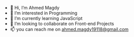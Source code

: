 - 👋 Hi, I’m Ahmed Magdy
- 👀 I’m interested in Programming
- 🌱 I’m currently learning JavaScript
- 💞️ I’m looking to collaborate on Front-end Projects
- 📫 you can reach me on ahmed.magdy19118@gmail.com

<!---
AhmedMagdy24/AhmedMagdy24 is a ✨ special ✨ repository because its `README.md` (this file) appears on your GitHub profile.
You can click the Preview link to take a look at your changes.
--->
